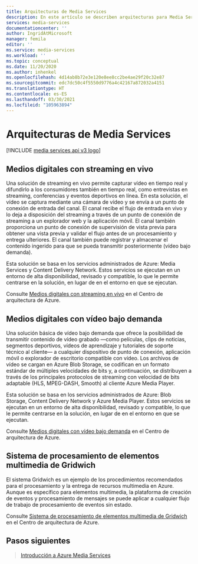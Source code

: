 ```yaml
---
title: Arquitecturas de Media Services
description: En este artículo se describen arquitecturas para Media Services.
services: media-services
documentationcenter: ''
author: IngridAtMicrosoft
manager: femila
editor: ''
ms.service: media-services
ms.workload: ''
ms.topic: conceptual
ms.date: 11/20/2020
ms.author: inhenkel
ms.openlocfilehash: 4d14ab8b72e3e120e8ee8cc2be4ae29f20c32e87
ms.sourcegitcommit: edc7dc50c4f5550d9776a4c42167a872032a4151
ms.translationtype: HT
ms.contentlocale: es-ES
ms.lasthandoff: 03/30/2021
ms.locfileid: "105963894"
---
```

# <a name="media-services-architectures"></a>Arquitecturas de Media Services

[!INCLUDE [media services api v3 logo](./includes/v3-hr.md)]

## <a name="live-streaming-digital-media"></a>Medios digitales con streaming en vivo

Una solución de streaming en vivo permite capturar vídeo en tiempo real y difundirlo a los consumidores también en tiempo real, como entrevistas en streaming, conferencias y eventos deportivos en línea. En esta solución, el vídeo se captura mediante una cámara de vídeo y se envía a un punto de conexión de entrada del canal. El canal recibe el flujo de entrada en vivo y lo deja a disposición del streaming a través de un punto de conexión de streaming a un explorador web y la aplicación móvil. El canal también proporciona un punto de conexión de supervisión de vista previa para obtener una vista previa y validar el flujo antes de un procesamiento y entrega ulteriores. El canal también puede registrar y almacenar el contenido ingerido para que se pueda transmitir posteriormente (vídeo bajo demanda).

Esta solución se basa en los servicios administrados de Azure: Media Services y Content Delivery Network. Estos servicios se ejecutan en un entorno de alta disponibilidad, revisado y compatible, lo que le permite centrarse en la solución, en lugar de en el entorno en que se ejecutan.

Consulte [Medios digitales con streaming en vivo](/azure/architecture/solution-ideas/articles/digital-media-live-stream) en el Centro de arquitectura de Azure.

## <a name="video-on-demand-digital-media"></a>Medios digitales con vídeo bajo demanda

Una solución básica de vídeo bajo demanda que ofrece la posibilidad de transmitir contenido de vídeo grabado —como películas, clips de noticias, segmentos deportivos, vídeos de aprendizaje y tutoriales de soporte técnico al cliente— a cualquier dispositivo de punto de conexión, aplicación móvil o explorador de escritorio compatible con vídeo. Los archivos de vídeo se cargan en Azure Blob Storage, se codifican en un formato estándar de múltiples velocidades de bits y, a continuación, se distribuyen a través de los principales protocolos de streaming con velocidad de bits adaptable (HLS, MPEG-DASH, Smooth) al cliente Azure Media Player.

Esta solución se basa en los servicios administrados de Azure: Blob Storage, Content Delivery Network y Azure Media Player. Estos servicios se ejecutan en un entorno de alta disponibilidad, revisado y compatible, lo que le permite centrarse en la solución, en lugar de en el entorno en que se ejecutan.

Consulte [Medios digitales con vídeo bajo demanda](/azure/architecture/solution-ideas/articles/digital-media-video) en el Centro de arquitectura de Azure.

## <a name="gridwich-media-processing-system"></a>Sistema de procesamiento de elementos multimedia de Gridwich

El sistema Gridwich es un ejemplo de los procedimientos recomendados para el procesamiento y la entrega de recursos multimedia en Azure. Aunque es específico para elementos multimedia, la plataforma de creación de eventos y procesamiento de mensajes se puede aplicar a cualquier flujo de trabajo de procesamiento de eventos sin estado.

Consulte [Sistema de procesamiento de elementos multimedia de Gridwich](/azure/architecture/reference-architectures/media-services/gridwich-architecture) en el Centro de arquitectura de Azure.

## <a name="next-steps"></a>Pasos siguientes

> [Introducción a Azure Media Services](media-services-overview.md)